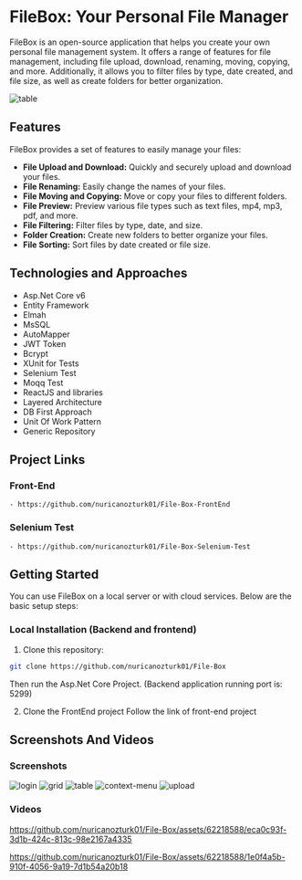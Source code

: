 # FileBox: Your Personal File Manager

FileBox is an open-source application that helps you create your own personal file management system. It offers a range of features for file management, including file upload, download, renaming, moving, copying, and more. Additionally, it allows you to filter files by type, date created, and file size, as well as create folders for better organization.

![table](https://github.com/nuricanozturk01/File-Box/assets/62218588/65566b82-3af6-4e91-9d24-f70eadea5f0a)


## Features

FileBox provides a set of features to easily manage your files:

- **File Upload and Download:** Quickly and securely upload and download your files.
- **File Renaming:** Easily change the names of your files.
- **File Moving and Copying:** Move or copy your files to different folders.
- **File Preview:** Preview various file types such as text files, mp4, mp3, pdf, and more.
- **File Filtering:** Filter files by type, date, and size.
- **Folder Creation:** Create new folders to better organize your files.
- **File Sorting:** Sort files by date created or file size.


## Technologies and Approaches

- Asp.Net Core v6
- Entity Framework
- Elmah
- MsSQL
- AutoMapper
- JWT Token
- Bcrypt
- XUnit for Tests
- Selenium Test
- Moqq Test
- ReactJS and libraries
- Layered Architecture
- DB First Approach
- Unit Of Work Pattern
- Generic Repository


## Project Links
  ### Front-End
    - https://github.com/nuricanozturk01/File-Box-FrontEnd
  ### Selenium Test
    - https://github.com/nuricanozturk01/File-Box-Selenium-Test


## Getting Started

You can use FileBox on a local server or with cloud services. Below are the basic setup steps:

### Local Installation (Backend and frontend)

1. Clone this repository:


```bash
git clone https://github.com/nuricanozturk01/File-Box
```
Then run the Asp.Net Core Project. (Backend application running port is: 5299)

2. Clone the FrontEnd project
   Follow the link of front-end project

## Screenshots And Videos   

### Screenshots

  ![login](https://github.com/nuricanozturk01/File-Box/assets/62218588/28fd2e92-575b-468d-9d45-002134fc1f0f)
  ![grid](https://github.com/nuricanozturk01/File-Box/assets/62218588/3be641f1-8186-4ee2-89b4-d0fa32ea0c9b)
  ![table](https://github.com/nuricanozturk01/File-Box/assets/62218588/bb05c02c-148a-4b73-999a-741d20f6dcb9)
  ![context-menu](https://github.com/nuricanozturk01/File-Box/assets/62218588/9380a210-7696-4ba8-8817-bb2642608c86)
  ![upload](https://github.com/nuricanozturk01/File-Box/assets/62218588/17d71822-0cfb-41b8-8ae3-9dc54c31b323)
  
### Videos


https://github.com/nuricanozturk01/File-Box/assets/62218588/eca0c93f-3d1b-424c-813c-98e2167a4335

https://github.com/nuricanozturk01/File-Box/assets/62218588/1e0f4a5b-910f-4056-9a19-7d1b54a20b18

 
